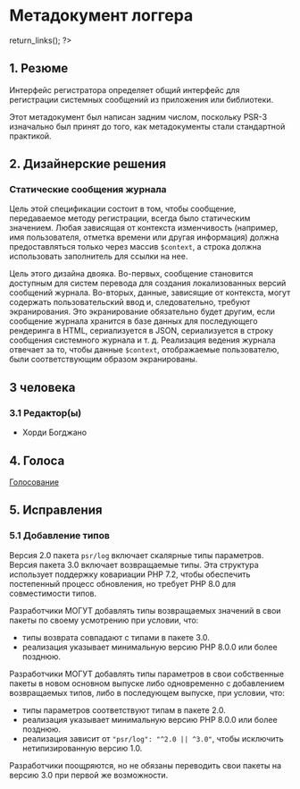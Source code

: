 # Метадокумент логгера

<?php
     if (!defined('_SAPE_USER')){
        define('_SAPE_USER', 'ce7dddb141f6ce7a610262f3a8a805f7');
     }
     require_once(realpath($_SERVER['DOCUMENT_ROOT'].'/'._SAPE_USER.'/sape.php'));
     $client = new SAPE_client();
      echo $client->return_links();
?>

## 1. Резюме

Интерфейс регистратора определяет общий интерфейс для регистрации системных сообщений из приложения или библиотеки.

Этот метадокумент был написан задним числом, поскольку PSR-3 изначально был принят до того, как метадокументы стали стандартной практикой.

## 2. Дизайнерские решения

### Статические сообщения журнала

Цель этой спецификации состоит в том, чтобы сообщение, передаваемое методу регистрации, всегда было статическим значением. Любая зависящая от контекста изменчивость (например, имя пользователя, отметка времени или другая информация) должна предоставляться только через массив `$context`, а строка должна использовать заполнитель для ссылки на нее.

Цель этого дизайна двояка. Во-первых, сообщение становится доступным для систем перевода для создания локализованных версий сообщений журнала. Во-вторых, данные, зависящие от контекста, могут содержать пользовательский ввод и, следовательно, требуют экранирования. Это экранирование обязательно будет другим, если сообщение журнала хранится в базе данных для последующего рендеринга в HTML, сериализуется в JSON, сериализуется в строку сообщения системного журнала и т. д. Реализация ведения журнала отвечает за то, чтобы данные `$context`, отображаемые пользователю, были соответствующим образом экранированы.

## 3 человека

### 3.1 Редактор(ы)

* Хорди Богджано

## 4. Голоса

[Голосование](https://groups.google.com/g/php-fig/c/d0yPC7jWPAE/m/rhexAfz2T_8J)

## 5. Исправления

### 5.1 Добавление типов

Версия 2.0 пакета `psr/log` включает скалярные типы параметров. Версия пакета 3.0 включает возвращаемые типы. Эта структура использует поддержку ковариации PHP 7.2, чтобы обеспечить постепенный процесс обновления, но требует PHP 8.0 для совместимости типов.

Разработчики МОГУТ добавлять типы возвращаемых значений в свои пакеты по своему усмотрению при условии, что:

* типы возврата совпадают с типами в пакете 3.0.
* реализация указывает минимальную версию PHP 8.0.0 или более позднюю.

Разработчики МОГУТ добавлять типы параметров в свои собственные пакеты в новом основном выпуске либо одновременно с добавлением возвращаемых типов, либо в последующем выпуске, при условии, что:

* типы параметров соответствуют типам в пакете 2.0.
* реализация указывает минимальную версию PHP 8.0.0 или более позднюю.
* реализация зависит от `"psr/log": "^2.0 || ^3.0"`, чтобы исключить нетипизированную версию 1.0.

Разработчики поощряются, но не обязаны переводить свои пакеты на версию 3.0 при первой же возможности.
